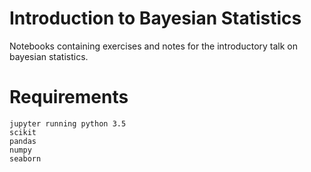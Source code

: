 Introduction to Bayesian Statistics
===================================

Notebooks containing exercises and notes for the introductory talk on bayesian statistics.


Requirements
============

	jupyter running python 3.5
	scikit
	pandas
	numpy
	seaborn
